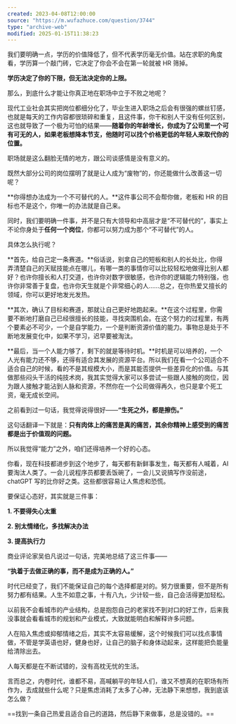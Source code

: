 ```yaml
---
created: 2023-04-08T12:00:00
source: "https://m.wufazhuce.com/question/3744"
type: "archive-web"
modified: 2025-01-15T11:38:23
---
```


我们要明确一点，学历的价值降低了，但不代表学历毫无价值。站在求职的角度看，学历算一个敲门砖，它决定了你会不会在第一轮就被 HR 筛掉。

**学历决定了你的下限，但无法决定你的上限。**

那么，到底什么才能让你真正地在职场中立于不败之地呢？

现代工业社会其实把岗位都细分化了，毕业生进入职场之后会有很强的螺丝钉感，也就是每天的工作内容都很琐碎和重复，且这件事，你干和别人干没有任何区别，这也就导致了一个极为可怕的结果——**随着你的年龄增长，你成为了公司里一个可有可无的人，如果老板想降本节支，他随时可以找个价格更低的年轻人来取代你的位置。**

职场就是这么翻脸无情的地方，跟公司谈感情是没有意义的。

既然大部分公司的岗位摆明了就是让人成为“废物”的，你还能做什么改善这一切呢？

**你得想办法成为一个不可替代的人。**这件事公司不会帮你做，老板和 HR 的目标也不是这个，你唯一的办法就是自己来。

同时，我们要明确一件事，并不是只有大领导和中高层才是“不可替代的”，事实上不论你身处于**任何一个岗位**，你都可以努力成为那个“不可替代”的人。

具体怎么执行呢？

**首先，给自己定一条赛道。**俗话说，别拿自己的短板和别人的长处比，你得弄清楚自己的天赋技能点在哪儿，有哪一类的事情你可以比较轻松地做得比别人都好？也许你擅长和人打交道，也许你对数字很敏感，也许你的逻辑能力特别强，也许你非常善于复盘，也许你天生就是个非常细心的人……总之，在你热爱又擅长的领域，你可以更好地发光发热。

**其次，确认了目标和赛道，那就让自己更好地跑起来。**在这个过程里，你需要不断地打磨自己已经很擅长的技能，寻找突围机会。在这个努力的过程里，有两个要素必不可少，一个是自学能力，一个是判断资源价值的能力。事物总是处于不断地发展变化中，如果不学习，迟早要被淘汰。

**最后，当一个人能力够了，剩下的就是等待时机。**时机是可以培养的，一个人光有能力还不够，还得有适合其发展的资源平台。所以我们在看一个公司适合不适合自己的时候，看的不是其规模大小，而是其能否提供一些差异化的价值。与其做那些闷头干活的纯技术岗，我其实觉得大家可以多尝试一些跟人接触的岗位，因为跟人接触才能沾到人脉和资源，不然你在一个公司做得再久，也只是拿个死工资，毫无成长空间。

之前看到过一句话，我觉得说得很好——**“生死之外，都是擦伤。”**

这句话翻译一下就是：**只有肉体上的痛苦是真的痛苦，其余你精神上感受到的痛苦都是出于价值观的问题。**

所以我觉得“能力”之外，咱们还得培养一个好的心态。

你看，现在科技都进步到这个地步了，每天都有新鲜事发生，每天都有人喊着，AI 要淘汰人类了。一会儿说程序员都要丢饭碗了，一会儿又说搞写作没前途，chatGPT 写的比你好之类。这些都很容易让人焦虑和恐慌。

要保证心态好，其实就是三件事：

**1\. 不要得失心太重**

**2\. 别太情绪化，多找解决办法**

**3\. 提高执行力**

商业评论家吴伯凡说过一句话，完美地总结了这三件事——

**“执着于去做正确的事，而不是成为正确的人。”**

时代已经变了，我们不能保证自己的每个选择都是对的。努力很重要，但不是所有努力都有结果。人生不如意之事，十有八九，少计较一些，自己会活得更加轻松。

以前我不会看城市的产业结构，总是抱怨自己的老家找不到对口的好工作，后来我没事就会看看城市的规划和产业模式，大致就能明白和解释许多问题。

人在陷入焦虑或抑郁情绪之后，其实不太容易缓解，这个时候我们可以找点事情做，不管是学英语也好，健身也好，让自己的脑子和身体动起来，这样能把负能量给清除出去。

人每天都是在不断试错的，没有高枕无忧的生活。

言而总之，内卷时代，谁都不易，高喊躺平的年轻人们，谁又不想真的在职场有所作为，去成就些什么呢？只是焦虑消耗了太多了心神，无法静下来想想，我到底该怎么做？

==找到一条自己热爱且适合自己的道路，然后静下来做事，总是没错的。==
